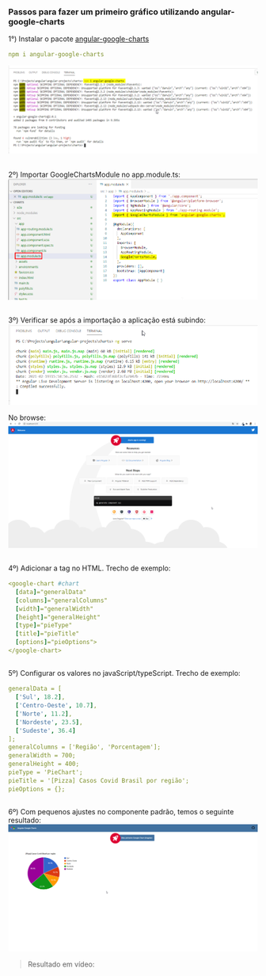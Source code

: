 ### Passos para fazer um primeiro gráfico utilizando angular-google-charts

1°) Instalar o pacote [angular-google-charts](https://www.npmjs.com/package/angular-google-charts)  
```yaml
npm i angular-google-charts
```  
![](https://github.com/SabrinaKaren/angular-helper/blob/master/angular-google-charts/assets/01.png)
##

2º) Importar GoogleChartsModule no app.module.ts:  
![](https://github.com/SabrinaKaren/angular-helper/blob/master/angular-google-charts/assets/02.png)
##

3º) Verificar se após a importação a aplicação está subindo:  
![](https://github.com/SabrinaKaren/angular-helper/blob/master/angular-google-charts/assets/03.png)

No browse:  
![](https://github.com/SabrinaKaren/angular-helper/blob/master/angular-google-charts/assets/04.png)
##

4º) Adicionar a tag no HTML. Trecho de exemplo:
```yaml
<google-chart #chart
  [data]="generalData"
  [columns]="generalColumns"
  [width]="generalWidth"
  [height]="generalHeight"
  [type]="pieType"
  [title]="pieTitle"
  [options]="pieOptions">
</google-chart>
```  
##

5º) Configurar os valores no javaScript/typeScript. Trecho de exemplo:
```yaml
generalData = [
  ['Sul', 18.2],
  ['Centro-Oeste', 10.7],
  ['Norte', 11.2],
  ['Nordeste', 23.5],
  ['Sudeste', 36.4]
];
generalColumns = ['Região', 'Porcentagem'];
generalWidth = 700;
generalHeight = 400;
pieType = 'PieChart';
pieTitle = '[Pizza] Casos Covid Brasil por região';
pieOptions = {};
```  
##

6º) Com pequenos ajustes no componente padrão, temos o seguinte resultado:  
![](https://github.com/SabrinaKaren/angular-helper/blob/master/angular-google-charts/assets/05.png)

> Resultado em vídeo:
![]()
